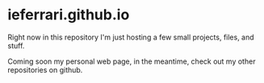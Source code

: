 # ieferrari.github.io

Right now in this repository I'm just hosting a few small projects, files, and stuff.

Coming soon my personal web page,
in the meantime, check out my other repositories on github.
